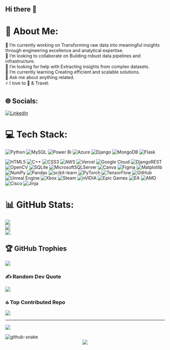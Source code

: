## Hi there 👋

<!--
**siddhi-sudrania/Siddhi-Sudrania** is a ✨ _special_ ✨ repository because its `README.md` (this file) appears on your GitHub profile.

Here are some ideas to get you started:

- 🔭 I’m currently working on ...
- 🌱 I’m currently learning ...
- 👯 I’m looking to collaborate on ...
- 🤔 I’m looking for help with ...
- 💬 Ask me about ...
- 📫 How to reach me: ...
- 😄 Pronouns: ...
- ⚡ Fun fact: ...
-->

# 💫 About Me:
🔭 I’m currently working on Transforming raw data into meaningful insights through engineering excellence and analytical expertise.<br>👯 I’m looking to collaborate on Building robust data pipelines and infrastructure.<br>🤝 I’m looking for help with Extracting insights from complex datasets.<br>🌱 I’m currently learning Creating efficient and scalable solutions.<br>💬 Ask me about anything related.<br>⚡ I love to 💃 & Travel.


## 🌐 Socials:
[![LinkedIn](https://img.shields.io/badge/LinkedIn-%230077B5.svg?logo=linkedin&logoColor=white)](https://linkedin.com/in/siddhi-sudrania-72942a256) 

# 💻 Tech Stack:
![Python](https://img.shields.io/badge/python-3670A0?style=flat&logo=python&logoColor=ffdd54) 
![MySQL](https://img.shields.io/badge/mysql-4479A1.svg?style=flat&logo=mysql&logoColor=white) 
![Power Bi](https://img.shields.io/badge/power_bi-F2C811?style=flat&logo=powerbi&logoColor=black) 
![Azure](https://img.shields.io/badge/azure-%230072C6.svg?style=flat&logo=microsoftazure&logoColor=white) 
![Django](https://img.shields.io/badge/django-%23092E20.svg?style=flat&logo=django&logoColor=white) 
![MongoDB](https://img.shields.io/badge/MongoDB-%234ea94b.svg?style=flat&logo=mongodb&logoColor=white) 
![Flask](https://img.shields.io/badge/flask-%23000.svg?style=flat&logo=flask&logoColor=white) 

![HTML5](https://img.shields.io/badge/html5-%23E34F26.svg?style=flat&logo=html5&logoColor=white) 
![C++](https://img.shields.io/badge/c++-%2300599C.svg?style=flat&logo=c%2B%2B&logoColor=white) 
![CSS3](https://img.shields.io/badge/css3-%231572B6.svg?style=flat&logo=css3&logoColor=white) 
![AWS](https://img.shields.io/badge/AWS-%23FF9900.svg?style=flat&logo=amazon-aws&logoColor=white) 
![Vercel](https://img.shields.io/badge/vercel-%23000000.svg?style=flat&logo=vercel&logoColor=white) 
![Google Cloud](https://img.shields.io/badge/GoogleCloud-%234285F4.svg?style=flat&logo=google-cloud&logoColor=white) 
![DjangoREST](https://img.shields.io/badge/DJANGO-REST-ff1709?style=flat&logo=django&logoColor=white&color=ff1709&labelColor=gray) 
![OpenCV](https://img.shields.io/badge/opencv-%23white.svg?style=flat&logo=opencv&logoColor=white) 
![SQLite](https://img.shields.io/badge/sqlite-%2307405e.svg?style=flat&logo=sqlite&logoColor=white) 
![MicrosoftSQLServer](https://img.shields.io/badge/Microsoft%20SQL%20Server-CC2927?style=flat&logo=microsoft%20sql%20server&logoColor=white) 
![Canva](https://img.shields.io/badge/Canva-%2300C4CC.svg?style=flat&logo=Canva&logoColor=white) 
![Figma](https://img.shields.io/badge/figma-%23F24E1E.svg?style=flat&logo=figma&logoColor=white) 
![Matplotlib](https://img.shields.io/badge/Matplotlib-%23ffffff.svg?style=flat&logo=Matplotlib&logoColor=black) 
![NumPy](https://img.shields.io/badge/numpy-%23013243.svg?style=flat&logo=numpy&logoColor=white) 
![Pandas](https://img.shields.io/badge/pandas-%23150458.svg?style=flat&logo=pandas&logoColor=white) 
![scikit-learn](https://img.shields.io/badge/scikit--learn-%23F7931E.svg?style=flat&logo=scikit-learn&logoColor=white) 
![PyTorch](https://img.shields.io/badge/PyTorch-%23EE4C2C.svg?style=flat&logo=PyTorch&logoColor=white) 
![TensorFlow](https://img.shields.io/badge/TensorFlow-%23FF6F00.svg?style=flat&logo=TensorFlow&logoColor=white) 
![GitHub](https://img.shields.io/badge/github-%23121011.svg?style=flat&logo=github&logoColor=white) 
![Unreal Engine](https://img.shields.io/badge/unrealengine-%23313131.svg?style=flat&logo=unrealengine&logoColor=white) 
![Xbox](https://img.shields.io/badge/xbox-%23107C10.svg?style=flat&logo=xbox&logoColor=white) 
![Steam](https://img.shields.io/badge/steam-%23000000.svg?style=flat&logo=steam&logoColor=white) 
![nVIDIA](https://img.shields.io/badge/nVIDIA-%2376B900.svg?style=flat&logo=nVIDIA&logoColor=white) 
![Epic Games](https://img.shields.io/badge/epicgames-%23313131.svg?style=flat&logo=epicgames&logoColor=white) 
![EA](https://img.shields.io/badge/ea-%23000000.svg?style=flat&logo=ea&logoColor=white)
![AMD](https://img.shields.io/badge/AMD-%23000000.svg?style=flat&logo=amd&logoColor=white) 
![Cisco](https://img.shields.io/badge/cisco-%23049fd9.svg?style=flat&logo=cisco&logoColor=black) 
![Jinja](https://img.shields.io/badge/jinja-white.svg?style=flat&logo=jinja&logoColor=black)

# 📊 GitHub Stats:
![](https://github-readme-stats.vercel.app/api?username=siddhi-sudrania&theme=github_dark_dimmed&hide_border=true&include_all_commits=true&count_private=true)<br/>
![](https://github-readme-streak-stats.herokuapp.com/?user=siddhi-sudrania&theme=github_dark_dimmed&hide_border=true)<br/>
![](https://github-readme-stats.vercel.app/api/top-langs/?username=siddhi-sudrania&theme=github_dark_dimmed&hide_border=true&include_all_commits=true&count_private=true&layout=compact)

## 🏆 GitHub Trophies
![](https://github-profile-trophy.vercel.app/?username=siddhi-sudrania&theme=github_dark_dimmed&no-frame=true&no-bg=true&margin-w=4)

### ✍️ Random Dev Quote
![](https://quotes-github-readme.vercel.app/api?type=horizontal&theme=dark)

### 🔝 Top Contributed Repo
![](https://github-contributor-stats.vercel.app/api?username=siddhi-sudrania&limit=5&theme=github_dark_dimmed&combine_all_yearly_contributions=true)

---
[![](https://visitcount.itsvg.in/api?id=siddhi-sudrania&icon=10&color=13)](https://visitcount.itsvg.in)

<!-- Proudly created with GPRM ( https://gprm.itsvg.in ) -->

<picture>
    <source media = "(prefers-color-scheme: dark)" srcset = "https://raw.githubusercontent.com/siddhi-sudrania/Siddhi-Sudrania/output/github-snake-dark.svg"/>
    <source media = "(prefers-color-scheme: light)" srcset = "https://raw.githubusercontent.com/siddhi-sudrania/Siddhi-Sudrania/output/github-snake.svg"/>
    <img alt = "github-snake" src"https://raw.githubusercontent.com/siddhi-sudrania/Siddhi-Sudrania/output/github-snake.svg"/>
</picture>

<div align="center">
  <img src="https://profile-counter.glitch.me/siddhi-sudrania/count.svg?"  />
</div>
